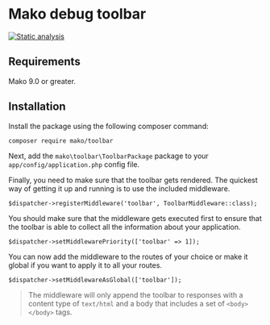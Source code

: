 # Mako debug toolbar

[![Static analysis](https://github.com/mako-framework/toolbar/actions/workflows/static-analysis.yml/badge.svg)](https://github.com/mako-framework/toolbar/actions/workflows/static-analysis.yml)

## Requirements

Mako 9.0 or greater.

## Installation

Install the package using the following composer command:

	composer require mako/toolbar

Next, add the ```mako\toolbar\ToolbarPackage``` package to your ```app/config/application.php``` config file.

Finally, you need to make sure that the toolbar gets rendered. The quickest way of getting it up and running is to use the included middleware.

	$dispatcher->registerMiddleware('toolbar', ToolbarMiddleware::class);

You should make sure that the middleware gets executed first to ensure that the toolbar is able to collect all the information about your application.

	$dispatcher->setMiddlewarePriority(['toolbar' => 1]);

You can now add the middleware to the routes of your choice or make it global if you want to apply it to all your routes.

	$dispatcher->setMiddlewareAsGlobal(['toolbar']);

> The middleware will only append the toolbar to responses with a content type of `text/html` and a body that includes a set of `<body></body>` tags.
